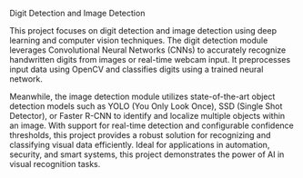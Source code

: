 Digit Detection and Image Detection

This project focuses on digit detection and image detection using deep learning and computer vision techniques. The digit detection module leverages Convolutional Neural Networks (CNNs) to accurately recognize handwritten digits from images or real-time webcam input. It preprocesses input data using OpenCV and classifies digits using a trained neural network.

Meanwhile, the image detection module utilizes state-of-the-art object detection models such as YOLO (You Only Look Once), SSD (Single Shot Detector), or Faster R-CNN to identify and localize multiple objects within an image. With support for real-time detection and configurable confidence thresholds, this project provides a robust solution for recognizing and classifying visual data efficiently. Ideal for applications in automation, security, and smart systems, this project demonstrates the power of AI in visual recognition tasks.
